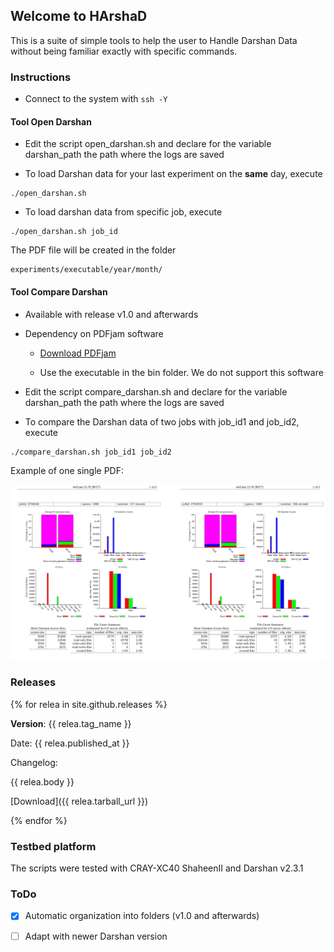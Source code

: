 ## Welcome to HArshaD

This is a suite of simple tools to help the user to Handle Darshan Data without being familiar exactly with specific commands.

### Instructions

* Connect to the system with ```ssh -Y```

#### Tool Open Darshan

* Edit the script open_darshan.sh and declare for the variable darshan_path the path where the logs are saved

* To load Darshan data for your last experiment on the **same** day, execute 

```
./open_darshan.sh
```
* To load darshan data from specific job, execute 

```
./open_darshan.sh job_id
```

The PDF file will be created in the folder 

```
experiments/executable/year/month/ 
```

#### Tool Compare Darshan

* Available with release v1.0 and afterwards

* Dependency on PDFjam software

  * [Download PDFjam](http://freecode.com/urls/f25b51928fce8fe1fb55c071e45580ce)

  * Use the executable in the bin folder. We do not support this software 

* Edit the script compare_darshan.sh and declare for the variable darshan_path the path where the logs are saved

* To compare the Darshan data of two jobs with job_id1 and job_id2, execute 

```
./compare_darshan.sh job_id1 job_id2
```

Example of one single PDF:

![comparison](https://github.com/gmarkomanolis/HArshaD/blob/master/files_for_readme/comparison_darshan_example.png?raw=true)

### Releases

{% for relea in site.github.releases %}

**Version**: {{ relea.tag_name }} 

Date: {{ relea.published_at }}

Changelog: 

{{ relea.body }}

[Download]({{ relea.tarball_url }}) 

{% endfor %}


### Testbed platform

The scripts were tested with CRAY-XC40 ShaheenII and Darshan v2.3.1

### ToDo

- [X] Automatic organization into folders (v1.0 and afterwards)
- [ ] Adapt with newer Darshan version

